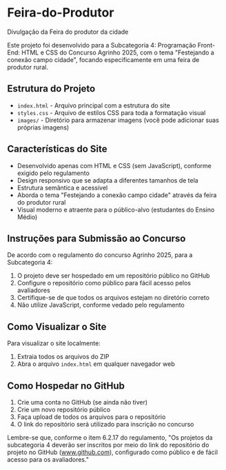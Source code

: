 # Feira-do-Produtor
Divulgação da Feira do produtor da cidade

Este projeto foi desenvolvido para a Subcategoria 4: Programação Front-End: HTML e CSS do Concurso Agrinho 2025, com o tema "Festejando a conexão campo cidade", focando especificamente em uma feira de produtor rural.

## Estrutura do Projeto

- `index.html` - Arquivo principal com a estrutura do site
- `styles.css` - Arquivo de estilos CSS para toda a formatação visual
- `images/` - Diretório para armazenar imagens (você pode adicionar suas próprias imagens)

## Características do Site

- Desenvolvido apenas com HTML e CSS (sem JavaScript), conforme exigido pelo regulamento
- Design responsivo que se adapta a diferentes tamanhos de tela
- Estrutura semântica e acessível
- Aborda o tema "Festejando a conexão campo cidade" através da feira do produtor rural
- Visual moderno e atraente para o público-alvo (estudantes do Ensino Médio)

## Instruções para Submissão ao Concurso

De acordo com o regulamento do concurso Agrinho 2025, para a Subcategoria 4:

1. O projeto deve ser hospedado em um repositório público no GitHub
2. Configure o repositório como público para fácil acesso pelos avaliadores
3. Certifique-se de que todos os arquivos estejam no diretório correto
4. Não utilize JavaScript, conforme vedado pelo regulamento

## Como Visualizar o Site

Para visualizar o site localmente:
1. Extraia todos os arquivos do ZIP
2. Abra o arquivo `index.html` em qualquer navegador web

## Como Hospedar no GitHub

1. Crie uma conta no GitHub (se ainda não tiver)
2. Crie um novo repositório público
3. Faça upload de todos os arquivos para o repositório
4. O link do repositório será utilizado para inscrição no concurso

Lembre-se que, conforme o item 6.2.17 do regulamento, "Os projetos da subcategoria 4 deverão ser inscritos por meio do link do repositório do projeto no GitHub (www.github.com), configurado como público e de fácil acesso para os avaliadores."